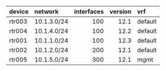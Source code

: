 | device   | network     |   interfaces |   version | vrf     |
|:---------|:------------|-------------:|----------:|:--------|
| rtr003   | 10.1.3.0/24 |          100 |      12.1 | default |
| rtr004   | 10.1.4.0/24 |          100 |      12.2 | default |
| rtr001   | 10.1.1.0/24 |          100 |      12.3 | default |
| rtr002   | 10.1.2.0/24 |          200 |      12.1 | default |
| rtr005   | 10.1.5.0/24 |          300 |      12.1 | mgmt    |